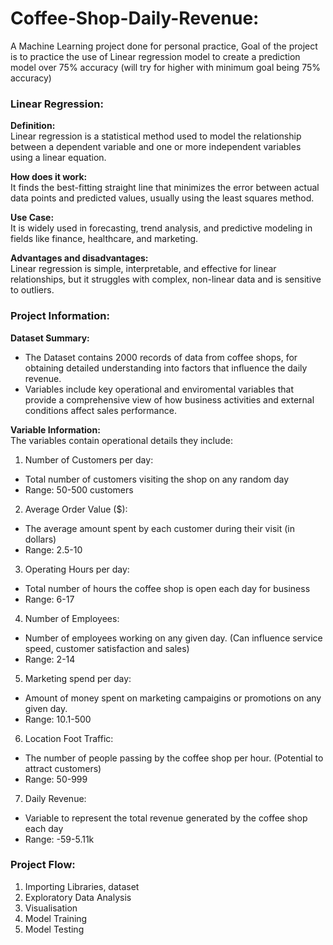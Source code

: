 # Coffee-Shop-Daily-Revenue:
A Machine Learning project done for personal practice, Goal of the project is to practice the use of Linear regression model to create a prediction model over 75% accuracy (will try for higher with minimum goal being 75% accuracy)

### Linear Regression:
**Definition:**  
Linear regression is a statistical method used to model the relationship between a dependent variable and one or more independent variables using a linear equation.

**How does it work:**  
It finds the best-fitting straight line that minimizes the error between actual data points and predicted values, usually using the least squares method.

**Use Case:**  
It is widely used in forecasting, trend analysis, and predictive modeling in fields like finance, healthcare, and marketing.

**Advantages and disadvantages:**  
Linear regression is simple, interpretable, and effective for linear relationships, but it struggles with complex, non-linear data and is sensitive to outliers.

### Project Information:
**Dataset Summary:**  
- The Dataset contains 2000 records of data from coffee shops, for obtaining detailed understanding into factors that influence the daily revenue. 
- Variables include key operational and enviromental variables that provide a comprehensive view of how business activities and external conditions affect sales performance.  

**Variable Information:**  
The variables contain operational details they include:  

1. Number of Customers per day:
* Total number of customers visiting the shop on any random day
* Range: 50-500 customers
2. Average Order Value ($):
* The average amount spent by each customer during their visit (in dollars)
* Range: 2.5-10
3. Operating Hours per day:
* Total number of hours the coffee shop is open each day for business
* Range: 6-17
4. Number of Employees:
* Number of employees working on any given day. (Can influence service speed, customer satisfaction and sales)
* Range: 2-14
5. Marketing spend per day:
* Amount of money spent on marketing campaigins or promotions on any given day.
* Range: 10.1-500
6. Location Foot Traffic:
* The number of people passing by the coffee shop per hour. (Potential to attract customers)
* Range: 50-999
7. Daily Revenue:
* Variable to represent the total revenue generated by the coffee shop each day
* Range: -59-5.11k

### Project Flow:
1. Importing Libraries, dataset
2. Exploratory Data Analysis
3. Visualisation
4. Model Training
5. Model Testing
